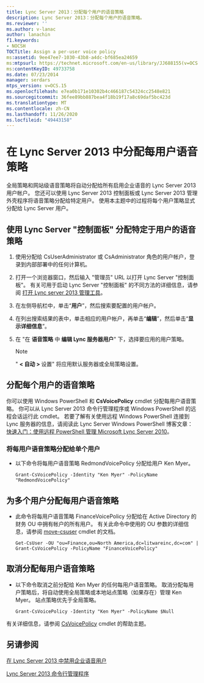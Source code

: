```yaml
---
title: Lync Server 2013：分配每个用户的语音策略
description: Lync Server 2013：分配每个用户的语音策略。
ms.reviewer: ''
ms.author: v-lanac
author: lanachin
f1.keywords:
- NOCSH
TOCTitle: Assign a per-user voice policy
ms:assetid: 9ee47ee7-1030-43b8-a4dc-bf685ea24659
ms:mtpsurl: https://technet.microsoft.com/en-us/library/JJ688155(v=OCS.15)
ms:contentKeyID: 49733758
ms.date: 07/23/2014
manager: serdars
mtps_version: v=OCS.15
ms.openlocfilehash: e7ea0b171e10302b4c466187c54324cc2548e821
ms.sourcegitcommit: 36fee89bb887bea4f18b19f17a8c69daf5bc423d
ms.translationtype: MT
ms.contentlocale: zh-CN
ms.lasthandoff: 11/26/2020
ms.locfileid: "49443158"
---
```

# <a name="assign-a-per-user-voice-policy-in-lync-server-2013"></a>在 Lync Server 2013 中分配每用户语音策略

 


全局策略和网站级语音策略将自动分配给所有启用企业语音的 Lync Server 2013 用户帐户。 您还可以使用 Lync Server 2013 控制面板或 Lync Server 2013 管理外壳程序将语音策略分配给特定用户。 使用本主题中的过程将每个用户策略显式分配给 Lync Server 用户。

## <a name="to-assign-a-user-specific-voice-policy-using-the-lync-server-control-panel"></a>使用 Lync Server "控制面板" 分配特定于用户的语音策略

1.  使用分配给 CsUserAdministrator 或 CsAdministrator 角色的用户帐户，登录到内部部署中的任何计算机。

2.  打开一个浏览器窗口，然后输入 "管理员" URL 以打开 Lync Server "控制面板"。 有关可用于启动 Lync Server "控制面板" 的不同方法的详细信息，请参阅 [打开 Lync server 2013 管理工具](lync-server-2013-open-lync-server-administrative-tools.md)。

3.  在左侧导航栏中，单击“**用户**”，然后搜索要配置的用户帐户。

4.  在列出搜索结果的表中，单击相应的用户帐户，再单击“**编辑**”，然后单击“**显示详细信息**”。

5.  在 "在 **语音策略** 中 **编辑 Lync 服务器用户**" 下，选择要应用的用户策略。
    

    > [!NOTE]  
    > " <STRONG> &lt; 自动 &gt; </STRONG>设置" 将应用默认服务器或全局策略设置。



## <a name="assign-per-user-voice-policies"></a>分配每个用户的语音策略

你可以使用 Windows PowerShell 和 **CsVoicePolicy** cmdlet 分配每用户语音策略。 你可以从 Lync Server 2013 命令行管理程序或 Windows PowerShell 的远程会话运行此 cmdlet。 若要了解有关使用远程 Windows PowerShell 连接到 Lync 服务器的信息，请阅读此 Lync Server Windows PowerShell 博客文章： [快速入门：使用远程 PowerShell 管理 Microsoft Lync Server 2010](https://go.microsoft.com/fwlink/p/?linkId=255876)。

### <a name="assign-a-per-user-voice-policy-to-a-single-user"></a>将每用户语音策略分配给单个用户

  - 以下命令将每用户语音策略 RedmondVoicePolicy 分配给用户 Ken Myer。
    
        Grant-CsVoicePolicy -Identity "Ken Myer" -PolicyName "RedmondVoicePolicy"

## <a name="assign-a-per-user-voice-policy-to-multiple-users"></a>为多个用户分配每用户语音策略

  - 此命令将每用户语音策略 FinanceVoicePolicy 分配给在 Active Directory 的财务 OU 中拥有帐户的所有用户。 有关此命令中使用的 OU 参数的详细信息，请参阅 [move-csuser](https://technet.microsoft.com/library/gg398125\(v=ocs.15\)) cmdlet 的文档。
    
        Get-CsUser -OU "ou=Finance,ou=North America,dc=litwareinc,dc=com" | Grant-CsVoicePolicy -PolicyName "FinanceVoicePolicy"

## <a name="unassign-a-per-user-voice-policy"></a>取消分配每用户语音策略

  - 以下命令取消之前分配给 Ken Myer 的任何每用户语音策略。 取消分配每用户策略后，将自动使用全局策略或本地站点策略（如果存在）管理 Ken Myer。 站点策略优先于全局策略。
    
        Grant-CsVoicePolicy -Identity "Ken Myer" -PolicyName $Null

有关详细信息，请参阅 [CsVoicePolicy](https://technet.microsoft.com/library/gg398828\(v=ocs.15\)) cmdlet 的帮助主题。

## <a name="see-also"></a>另请参阅


[在 Lync Server 2013 中禁用企业语音用户](lync-server-2013-disable-a-user-for-enterprise-voice.md)  


[Lync Server 2013 命令行管理程序](lync-server-2013-lync-server-management-shell.md)

